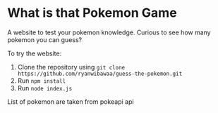 # What is that Pokemon Game

A website to test your pokemon knowledge. Curious to see how many pokemon you can guess?

To try the website:

1. Clone the repository using `git clone https://github.com/ryanwibawaa/guess-the-pokemon.git`
2. Run `npm install`
3. Run `node index.js`

List of pokemon are taken from pokeapi api
